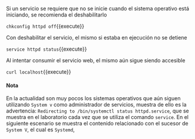 Si un servicio se requiere que no se inicie cuando el sistema operativo está iniciando, se recomienda el deshabilitarlo

`chkconfig httpd off`{{execute}}

Con deshabilitar el servicio, el mismo si estaba en ejecución no se detiene

`service httpd status`{{execute}}

Al intentar consumir el servicio web, el mismo aún sigue siendo accesible

`curl localhost`{{execute}}

#### Nota
En la actualidad son muy pocos los sistemas operativos que aún siguen utilizando `System v` como administrador de servicios, muestra de ello es la advertencia: `Redirecting to /bin/systemctl status httpd.service`, que se muestra en el laboratorio cada vez que se utiliza el comando `service`. En el siguiente escenario se muestra el contenido relacionado con el sucesor de `System V`, el cual es `Systemd`, 
